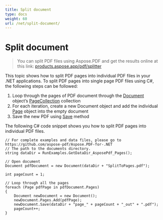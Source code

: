 ```yaml
---
title: Split document
type: docs
weight: 60
url: /net/split-document/
---
```

# Split document 

>You can split PDF files using Aspose.PDF and get the results online at this link: [products.aspose.app/pdf/splitter](https://products.aspose.app/pdf/splitter)

This topic shows how to split PDF pages into individual PDF files in your .NET applications. To split PDF pages into single page PDF files using C#, the following steps can be followed:

1. Loop through the pages of PDF document through the [Document](https://apireference.aspose.com/net/pdf/aspose.pdf/document) object’s [PageCollection](https://apireference.aspose.com/net/pdf/aspose.pdf/pagecollection) collection
1. For each iteration, create a new Document object and add the individual [Page](https://apireference.aspose.com/net/pdf/aspose.pdf/page) object into the empty document
1. Save the new PDF using [Save](https://apireference.aspose.com/net/pdf/aspose.pdf.document/save/methods/4) method

The following C# code snippet shows you how to split PDF pages into individual PDF files.
```cshrap
// For complete examples and data files, please go to https://github.com/aspose-pdf/Aspose.PDF-for-.NET
// The path to the documents directory.
string dataDir = RunExamples.GetDataDir_AsposePdf_Pages();
            
// Open document
Document pdfDocument = new Document(dataDir + "SplitToPages.pdf");

int pageCount = 1;

// Loop through all the pages
foreach (Page pdfPage in pdfDocument.Pages)
{
    Document newDocument = new Document();
    newDocument.Pages.Add(pdfPage);
    newDocument.Save(dataDir + "page_" + pageCount + "_out" + ".pdf");
    pageCount++;
}
```
